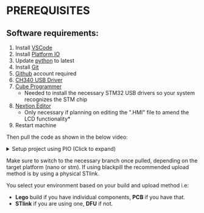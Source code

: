 # PREREQUISITES 
## Software requirements:
1. Install [VSCode](https://code.visualstudio.com/)
2. Install [Platform IO](https://platformio.org/)
3. Update [python](https://www.python.org/downloads/ ) to latest
4. Install [Git](https://www.git-scm.com/)
5. [Github](http://github.com) account required
6. [CH340 USB Driver](http://www.wch-ic.com/downloads/CH341SER_ZIP.html)
7. [Cube Programmer](https://www.st.com/en/development-tools/stm32cubeprog.html)
    * Needed to install the necessary STM32 USB drivers so your system recognizes the STM chip
8. [Nextion Editor](https://nextion.tech/nextion-editor/)
    * Only necessary if planning on editing the ".HMI" file to amend the LCD functionality*
9. Restart machine

Then pull the code as shown in the below video:
<details>
<summary>Setup project using PIO (Click to expand)</summary>

[Platform IO](https://user-images.githubusercontent.com/109426580/193900425-15c42d9c-adf4-4073-aa46-34874528bf43.mp4 ':include :type=video controls width=70%')
</details>

Make sure to switch to the necessary branch once pulled, depending on the target platform (nano or stm). If using blackpill the recommended upload method is by using a physical STlink.

You select your environment based on your build and upload method i.e:
* **Lego** build if you have individual components, **PCB** if you have that.
* **STlink** if you are using one, **DFU** if not.

 